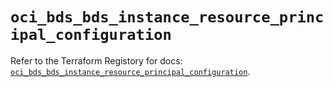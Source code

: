 # `oci_bds_bds_instance_resource_principal_configuration`

Refer to the Terraform Registory for docs: [`oci_bds_bds_instance_resource_principal_configuration`](https://registry.terraform.io/providers/oracle/oci/6.18.0/docs/resources/bds_bds_instance_resource_principal_configuration).
